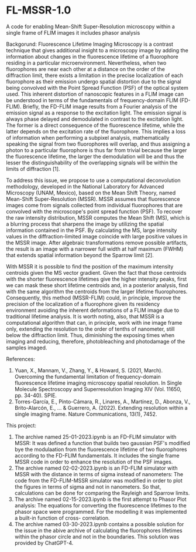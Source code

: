 # FL-MSSR-1.0
A code for enabling Mean-Shift Super-Resolution microscopy within a single frame of FLIM images it includes phasor analysis

Backgorund:
Fluorescence Lifetime Imaging Microscopy is a contrast technique that gives additional insight to a microscopy image by adding the information about changes in the fluorescence lifetime of a fluorophore residing in a particular microenvironment. Nevertheless, when two fluorophores are near each other at a distance on the order of the diffraction limit, there exists a limitation in the precise localization of each fluorophore as their emission undergo spatial distortion due to the signal being convolved with the Point Spread Function (PSF) of the optical system used. This inherent distortion of nanoscopic features in a FLIM image can be understood in terms of the fundamentals of frequency-domain FLIM (FD-FLIM). Briefly, the FD-FLIM image results from a Fourier analysis of the emission signal as a response to the excitation light. The emission signal is always phase delayed and demodulated in contrast to the excitation light. The former is a direct consequence of the fluorescence lifetime, while the latter depends on the excitation rate of the fluorophore. This implies a loss of information when performing a subpixel analysis, mathematically speaking the signal from two fluorophores will overlap, and thus assigning a photon to a particular fluorophore is thus far from trivial because the larger the fluorescence lifetime, the larger the demodulation will be and thus the lesser the distinguishability of the overlapping signals will be within the limits of diffraction [1].

To address this issue, we propose to use a computational deconvolution methodology, developed in the National Laboratory for Advanced Microscopy (UNAM, Mexico), based on the Mean Shift Theory, named Mean-Shift Super-Resolution (MSSR). MSSR assumes that fluorescence images come from signals collected from individual fluorophores that are convolved with the microscope's point spread function (PSF). To recover the raw intensity distribution, MSSR computes the Mean Shift (MS), which is a blurring process that sharpens the image by utilizing the spatial information contained in the PSF. By calculating the MS, large intensity values in the diffraction-limited image coincide with large positive values in the MSSR image. After algebraic transformations remove possible artifacts, the result is an image with a narrower full width at half maximum (FWHM) that extends spatial information beyond the Sparrow limit [2].

With MSSR it is possible to find the position of the maximum intensity centroids given the MS vector gradient. Given the fact that those centroids with the shorter fluorescence lifetimes give the higher intensity peaks, first we can mask these short lifetime centroids and, in a posterior analysis, find with the same algorithm the centroids from the larger lifetime fluorophores. Consequently, this method (MSSR-FLIM) could, in principle, improve the precision of the localization of a fluorophore given its residency environment avoiding the inherent deformations of a FLIM image due to traditional lifetime analysis. It is worth noting, also, that MSSR is a computational algorithm that can, in principle, work with ine image frame only, extending the resolution to the order of tenths of nanometer, still below the diffraction limit. Thus, diminishing the exposing times when imaging and reducing, therefore, photobleaching and photodamage of the samples imaged.

References:
1. Yuan, X., Mannam, V., Zhang, Y., & Howard, S. (2021, March). Overcoming the fundamental limitation of frequency-domain fluorescence lifetime imaging microscopy spatial resolution. In Single Molecule Spectroscopy and Superresolution Imaging XIV (Vol. 11650, pp. 34-40). SPIE.
2. Torres-García, E., Pinto-Cámara, R., Linares, A., Martínez, D., Abonza, V., Brito-Alarcón, E., ... & Guerrero, A. (2022). Extending resolution within a single imaging frame. Nature Communications, 13(1), 7452.

This project:

1. The archive named 25-01-2023.ipynb is an FD-FLIM simulator with MSSR: 
   It was defined a function that builds two gaussian PSF's modified bye the modulaation from the fluorescence lifetime of two fluorophores according to the FD-FLIM      fundamentals. It includes the single frame MSSR code in order to enhance the resolution of the PSF images.
2. The archive named 02-02-2023.ipynb is an FD-FLIM simulator with MSSR with the distance in terms of sigma instead of nanometers:
   The code from the FD-FLIM-MSSR simulator was modified in order to plot the figures in terms of sigma and not in nanometers. So that, calculations can be done for      comparing the Rayleigh and Sparrow limits.
3. The archive named 02-15-2023.ipynb is the first attempt to Phasor Plot analysis:
   The equations for converting the fluorescence lifetimes to the phasor space were programmed. For the modelling it was implemented a built-in function of cross-        correlation.
4. The archive named 03-30-2023.ipynb contains a possible solution for the issue in the abive archive of calculating the fluorophores lifetimes within the phasor          circle and not in the boundaries. This solution was provided by ChatGPT-4.
